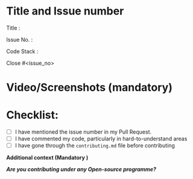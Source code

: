 # Title and Issue number 
<!-- Please make sure issue number is mention in Pull Request else PR will not be merged. -->
Title :

Issue No. :

Code Stack : 

Close #<issue_no>
<!-- Example Close #244  -->
<!-- Replace `issue_no` with the issue number which is fixed in this PR -->


# Video/Screenshots (mandatory)
<!--Please try to attach the working video of your new deployed project here -->
<!-- It is not applicable for the templates of adding feature or fixing bugs -->

# Checklist:

- [ ] I have mentioned the issue number in my Pull Request.
- [ ] I have commented my code, particularly in hard-to-understand areas
- [ ] I have gone through the  `contributing.md` file before contributing
<!-- [X] - put a cross/X inside [] to check the box -->
**Additional context (Mandatory )**

***Are you contributing under any Open-source programme?***
<!--Mention it here-->
